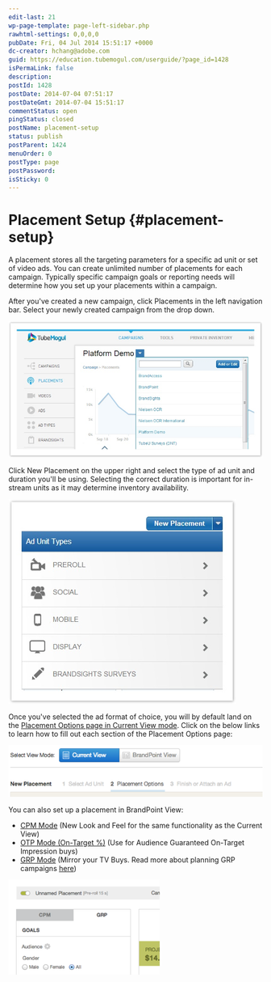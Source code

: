 ```yaml
---
edit-last: 21
wp-page-template: page-left-sidebar.php
rawhtml-settings: 0,0,0,0
pubDate: Fri, 04 Jul 2014 15:51:17 +0000
dc-creator: hchang@adobe.com
guid: https://education.tubemogul.com/userguide/?page_id=1428
isPermaLink: false
description: 
postId: 1428
postDate: 2014-07-04 07:51:17
postDateGmt: 2014-07-04 15:51:17
commentStatus: open
pingStatus: closed
postName: placement-setup
status: publish
postParent: 1424
menuOrder: 0
postType: page
postPassword: 
isSticky: 0
---
```


# Placement Setup {#placement-setup}

A placement stores all the targeting parameters for a specific ad unit or set of video ads. You can create unlimited number of placements for each campaign. Typically specific campaign goals or reporting needs will determine how you set up your placements within a campaign.

After you've created a new campaign, click Placements in the left navigation bar. Select your newly created campaign from the drop down.

[ ![placement setup 1](assets/placement-setup-1.jpg)](assets/placement-setup-1.jpg)

Click New Placement on the upper right and select the type of ad unit and duration you'll be using. Selecting the correct duration is important for in-stream units as it may determine inventory availability.

[ ![placement setup 2](assets/placement-setup-2.jpg)](assets/placement-setup-2.jpg)

Once you've selected the ad format of choice, you will by default land on the [Placement Options page in Current View mode](placement-setup/placement-options.md). Click on the below links to learn how to fill out each section of the Placement Options page:

[ ![Current View](assets/current-view.png)](assets/current-view.png)

You can also set up a placement in BrandPoint View:

* [CPM Mode](placement-setup/cpm-setup.md)  (New Look and Feel for the same functionality as the Current View)
* [OTP Mode (On-Target %)](placement-setup/otp-setup.md) (Use for Audience Guaranteed On-Target Impression buys)
* [GRP Mode](placement-setup/grp-setup.md) (Mirror your TV Buys. Read more about planning GRP campaigns [here](../../user-guide/planning/brandpoint/buying-in-cost-per-point.md))

[ ![2014-07-16_0036](assets/2014-07-16-0036-300x188.png)](assets/2014-07-16-0036.png)
  
